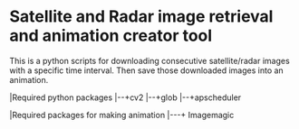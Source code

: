 # Satellite and Radar image retrieval and animation creator tool
This is a python scripts for downloading consecutive satellite/radar images with a specific time interval. Then save those downloaded images into an animation.


|Required python packages
|--+cv2
|--+glob
|--+apscheduler

|Required packages for making animation
|---+ Imagemagic
